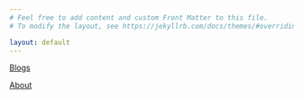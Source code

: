 ```yaml
---
# Feel free to add content and custom Front Matter to this file.
# To modify the layout, see https://jekyllrb.com/docs/themes/#overriding-theme-defaults

layout: default
---
```


[Blogs](https://rruiqin.github.io/blogs/)

[About](https://rruiqin.github.io/about/)
